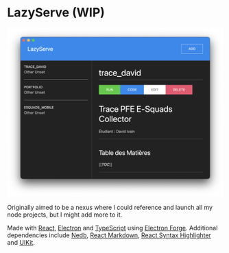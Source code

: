 # LazyServe (WIP)

![Screenshot](./readme_assets/screenshot.png)

Originally aimed to be a nexus where I could reference and launch all my node projects, but I might add more to it.

Made with [React](https://reactjs.org), [Electron](https://www.electronjs.org) and [TypeScript](https://www.typescriptlang.org) using [Electron Forge](https://www.electronforge.io). Additional dependencies include [Nedb](https://github.com/louischatriot/nedb), [React Markdown](https://github.com/remarkjs/react-markdown), [React Syntax Highlighter](https://github.com/react-syntax-highlighter/react-syntax-highlighter) and [UIKit](https://getuikit.com).